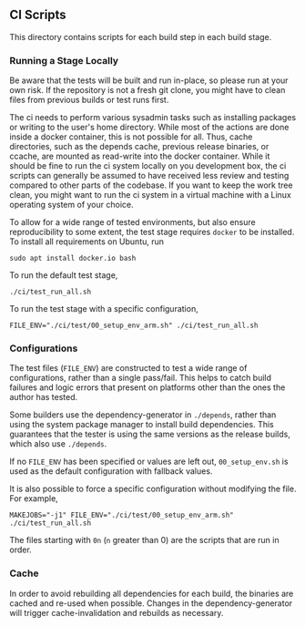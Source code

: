 
## CI Scripts

This directory contains scripts for each build step in each build stage.

### Running a Stage Locally

Be aware that the tests will be built and run in-place, so please run at your own risk.
If the repository is not a fresh git clone, you might have to clean files from previous builds or test runs first.

The ci needs to perform various sysadmin tasks such as installing packages or writing to the user's home directory.
While most of the actions are done inside a docker container, this is not possible for all. Thus, cache directories,
such as the depends cache, previous release binaries, or ccache, are mounted as read-write into the docker container. While it should be fine to run
the ci system locally on you development box, the ci scripts can generally be assumed to have received less review and
testing compared to other parts of the codebase. If you want to keep the work tree clean, you might want to run the ci
system in a virtual machine with a Linux operating system of your choice.

To allow for a wide range of tested environments, but also ensure reproducibility to some extent, the test stage
requires `docker` to be installed. To install all requirements on Ubuntu, run

```
sudo apt install docker.io bash
```

To run the default test stage,

```
./ci/test_run_all.sh
```

To run the test stage with a specific configuration,

```
FILE_ENV="./ci/test/00_setup_env_arm.sh" ./ci/test_run_all.sh
```

### Configurations

The test files (`FILE_ENV`) are constructed to test a wide range of
configurations, rather than a single pass/fail. This helps to catch build
failures and logic errors that present on platforms other than the ones the
author has tested.

Some builders use the dependency-generator in `./depends`, rather than using
the system package manager to install build dependencies. This guarantees that
the tester is using the same versions as the release builds, which also use
`./depends`.

If no `FILE_ENV` has been specified or values are left out, `00_setup_env.sh`
is used as the default configuration with fallback values.

It is also possible to force a specific configuration without modifying the
file. For example,

```
MAKEJOBS="-j1" FILE_ENV="./ci/test/00_setup_env_arm.sh" ./ci/test_run_all.sh
```

The files starting with `0n` (`n` greater than 0) are the scripts that are run
in order.

### Cache

In order to avoid rebuilding all dependencies for each build, the binaries are
cached and re-used when possible. Changes in the dependency-generator will
trigger cache-invalidation and rebuilds as necessary.